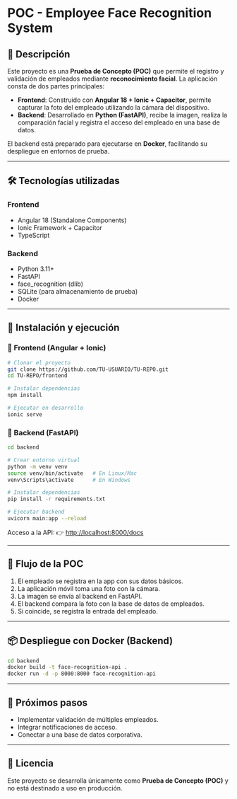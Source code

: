 
# POC - Employee Face Recognition System

## 📌 Descripción

Este proyecto es una **Prueba de Concepto (POC)** que permite el registro y validación de empleados mediante **reconocimiento facial**.
La aplicación consta de dos partes principales:

* **Frontend**: Construido con **Angular 18 + Ionic + Capacitor**, permite capturar la foto del empleado utilizando la cámara del dispositivo.
* **Backend**: Desarrollado en **Python (FastAPI)**, recibe la imagen, realiza la comparación facial y registra el acceso del empleado en una base de datos.

El backend está preparado para ejecutarse en **Docker**, facilitando su despliegue en entornos de prueba.

---

## 🛠️ Tecnologías utilizadas

### Frontend

* Angular 18 (Standalone Components)
* Ionic Framework + Capacitor
* TypeScript

### Backend

* Python 3.11+
* FastAPI
* face\_recognition (dlib)
* SQLite (para almacenamiento de prueba)
* Docker

---

## 🚀 Instalación y ejecución

### 🔹 Frontend (Angular + Ionic)

```bash
# Clonar el proyecto
git clone https://github.com/TU-USUARIO/TU-REPO.git
cd TU-REPO/frontend

# Instalar dependencias
npm install

# Ejecutar en desarrollo
ionic serve
```

### 🔹 Backend (FastAPI)

```bash
cd backend

# Crear entorno virtual
python -m venv venv
source venv/bin/activate   # En Linux/Mac
venv\Scripts\activate      # En Windows

# Instalar dependencias
pip install -r requirements.txt

# Ejecutar backend
uvicorn main:app --reload
```

Acceso a la API: 👉 [http://localhost:8000/docs](http://localhost:8000/docs)

---

## 🧪 Flujo de la POC

1. El empleado se registra en la app con sus datos básicos.
2. La aplicación móvil toma una foto con la cámara.
3. La imagen se envía al backend en FastAPI.
4. El backend compara la foto con la base de datos de empleados.
5. Si coincide, se registra la entrada del empleado.

---

## 📦 Despliegue con Docker (Backend)

```bash
cd backend
docker build -t face-recognition-api .
docker run -d -p 8000:8000 face-recognition-api
```

---

## 📌 Próximos pasos

* Implementar validación de múltiples empleados.
* Integrar notificaciones de acceso.
* Conectar a una base de datos corporativa.

---

## 📄 Licencia

Este proyecto se desarrolla únicamente como **Prueba de Concepto (POC)** y no está destinado a uso en producción.

